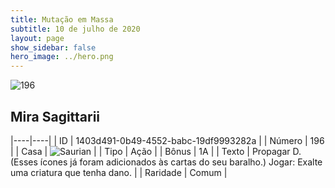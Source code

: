 ```yaml
---
title: Mutação em Massa
subtitle: 10 de julho de 2020
layout: page
show_sidebar: false
hero_image: ../hero.png
---
```


![196](https://cdn.keyforgegame.com/media/card_front/pt/479_196_86HWRJ97W8VG_pt.png)

## Mira Sagittarii

|----|----|
| ID | 1403d491-0b49-4552-babc-19df9993282a |
| Número | 196 |
| Casa | ![Saurian](https://archonarcana.com/images/thumb/9/9e/Saurian_P.png/22px-Saurian_P.png "Sauro") |
| Tipo | Ação |
| Bônus | 1A |
| Texto | Propagar D. (Esses ícones já foram adicionados às cartas do seu baralho.) Jogar: Exalte uma criatura que tenha dano. |
| Raridade | Comum |
